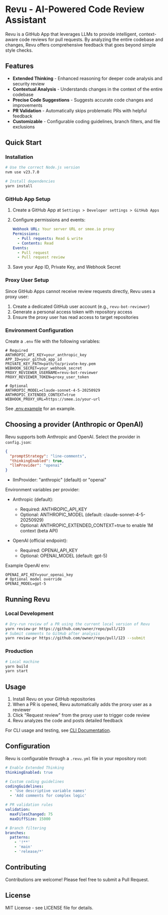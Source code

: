 # Revu - AI-Powered Code Review Assistant

Revu is a GitHub App that leverages LLMs to provide intelligent, context-aware code reviews for pull requests. By analyzing the entire codebase and changes, Revu offers comprehensive feedback that goes beyond simple style checks.

## Features

- **Extended Thinking** - Enhanced reasoning for deeper code analysis and security review
- **Contextual Analysis** - Understands changes in the context of the entire codebase
- **Precise Code Suggestions** - Suggests accurate code changes and improvements
- **PR Validation** - Automatically skips problematic PRs with helpful feedback
- **Customizable** - Configurable coding guidelines, branch filters, and file exclusions

## Quick Start

### Installation

```bash
# Use the correct Node.js version
nvm use v23.7.0

# Install dependencies
yarn install
```

### GitHub App Setup

1. Create a GitHub App at `Settings > Developer settings > GitHub Apps`
1. Configure permissions and events:

   ```yaml
   Webhook URL: Your server URL or smee.io proxy
   Permissions:
     - Pull requests: Read & write
     - Contents: Read
   Events:
     - Pull request
     - Pull request review
   ```

1. Save your App ID, Private Key, and Webhook Secret

### Proxy User Setup

Since GitHub Apps cannot receive review requests directly, Revu uses a proxy user:

1. Create a dedicated GitHub user account (e.g., `revu-bot-reviewer`)
2. Generate a personal access token with repository access
3. Ensure the proxy user has read access to target repositories

### Environment Configuration

Create a `.env` file with the following variables:

```env
# Required
ANTHROPIC_API_KEY=your_anthropic_key
APP_ID=your_github_app_id
PRIVATE_KEY_PATH=path/to/private-key.pem
WEBHOOK_SECRET=your_webhook_secret
PROXY_REVIEWER_USERNAME=revu-bot-reviewer
PROXY_REVIEWER_TOKEN=proxy_user_token

# Optional
ANTHROPIC_MODEL=claude-sonnet-4-5-20250929
ANTHROPIC_EXTENDED_CONTEXT=true
WEBHOOK_PROXY_URL=https://smee.io/your-url
```

See [.env.example](.env.example) for an example.

## Choosing a provider (Anthropic or OpenAI)

Revu supports both Anthropic and OpenAI. Select the provider in `config.json`:

```json
{
  "promptStrategy": "line-comments",
  "thinkingEnabled": true,
  "llmProvider": "openai"
}
```

- llmProvider: "anthropic" (default) or "openai"

Environment variables per provider:

- Anthropic (default):
  - Required: ANTHROPIC_API_KEY
  - Optional: ANTHROPIC_MODEL (default: claude-sonnet-4-5-20250929)
  - Optional: ANTHROPIC_EXTENDED_CONTEXT=true to enable 1M context (beta API)

- OpenAI (official endpoint):
  - Required: OPENAI_API_KEY
  - Optional: OPENAI_MODEL (default: gpt-5)

Example OpenAI env:

```env
OPENAI_API_KEY=your_openai_key
# Optional model override
OPENAI_MODEL=gpt-5
```

## Running Revu

### Local Development

```bash
# Dry-run review of a PR using the current local version of Revu
yarn review-pr https://github.com/owner/repo/pull/123
# Submit comments to GitHub after analysis
yarn review-pr https://github.com/owner/repo/pull/123 --submit
```

### Production

```bash
# Local machine
yarn build
yarn start
```

## Usage

1. Install Revu on your GitHub repositories
2. When a PR is opened, Revu automatically adds the proxy user as a reviewer
3. Click "Request review" from the proxy user to trigger code review
4. Revu analyzes the code and posts detailed feedback

For CLI usage and testing, see [CLI Documentation](docs/cli-usage.md).

## Configuration

Revu is configurable through a `.revu.yml` file in your repository root:

```yaml
# Enable Extended Thinking
thinkingEnabled: true

# Custom coding guidelines
codingGuidelines:
  - 'Use descriptive variable names'
  - 'Add comments for complex logic'

# PR validation rules
validation:
  maxFilesChanged: 75
  maxDiffSize: 15000

# Branch filtering
branches:
  patterns:
    - '!**'
    - 'main'
    - 'release/*'
```

## Contributing

Contributions are welcome! Please feel free to submit a Pull Request.

## License

MIT License - see LICENSE file for details.
